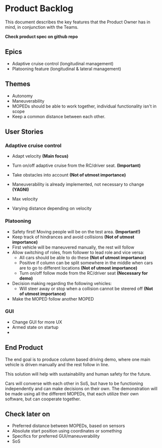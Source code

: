 # Product Backlog

This document describes the key features that the Product Owner has in mind, in conjunction with the Teams.

**Check product spec on github repo**

## Epics

- Adaptive cruise control (longitudinal management)
- Platooning feature (longitudinal & lateral management)

## Themes

- Autonomy
- Maneuverability
- MOPEDs should be able to work together, individual functionality isn't in scope
- Keep a common distance between each other.

## User Stories

### Adaptive cruise control

- Adapt velocity **(Main focus)**
- Turn on/off adaptive cruise from the RC/driver seat. **(Important)**
- Take obstacles into account **(Not of utmost importance)**
- Maneuverability is already implemented, not necessary to change **(YAGNI)**

- Max velocity
- Varying distance depending on velocity

### Platooning

- Safety first! Moving people will be on the test area. **(Important!)**
- Keep track of hindrances and avoid collisions **(Not of utmost importance)**
- First vehicle will be maneuvered manually, the rest will follow
- Allow switching of roles, from follower to lead role and vice versa:
    - All cars should be able to do these **(Not of utmost importance)**
    - Positive if column can be split somewhere in the middle when cars are to go to different locations **(Not of utmost importance)**
    - Turn on/off follow mode from the RC/driver seat **(Necessary for demo)**
- Decision making regarding the following vehicles:
    - Will steer away or stop when a collision cannot be steered off **(Not of utmost importance)**
- Make the MOPED follow another MOPED

### GUI

- Change GUI for more UX
- Armed state on startup
- 

## End Product

The end goal is to produce column based driving demo, where one main vehicle is driven manually and the rest follow in line.

This solution will help with sustainability and human safety for the future.

Cars will converse with each other in SoS, but have to be functioning independently and can make decisions on their own. The demonstration will be made using all the different MOPEDs, that each utilize their own software, but can cooperate together.

## Check later on

- Preferred distance between MOPEDs, based on sensors
- Absolute start position using coordinates or something
- Specifics for preferred GUI/maneuverability
- SoS